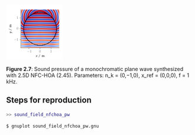 ![Fig 2.7](fig2_07.png)

**Figure 2.7**: Sound pressure of a
monochromatic plane wave synthesized with 2.5D NFC-HOA (2.45).
Parameters: n_k = (0,−1,0), x_ref =
(0,0,0), f = 1 kHz.

## Steps for reproduction

```Matlab
>> sound_field_nfchoa_pw
```

```Bash
$ gnuplot sound_field_nfchoa_pw.gnu
```
